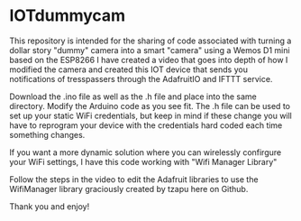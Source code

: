 # IOTdummycam

This repository is intended for the sharing of code associated with turning a dollar story "dummy" camera into a smart "camera" using a Wemos D1 mini based on the ESP8266
I have created a video that goes into depth of how I modified the camera and created this IOT device that sends you notifications of tresspassers through the AdafruitIO and IFTTT service.

<YouTube Link>

Download the .ino file as well as the .h file and place into the same directory. Modify the Arduino code as you see fit.
The .h file can be used to set up your static WiFi credentials, but keep in mind if these change you will have to reprogram your device with the credentials hard coded each time something changes. 

If you want a more dynamic solution where you can wirelessly confirgure your WiFi settings, I have this code working with "Wifi Manager Library"

Follow the steps in the video to edit the Adafruit libraries to use the WifiManager library graciously created by tzapu here on Github. 

Thank you and enjoy!
